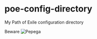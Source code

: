 # poe-config-directory

My Path of Exile configuration directory

Beware ![Pepega](https://cdn.frankerfacez.com/emoticon/243789/4)
